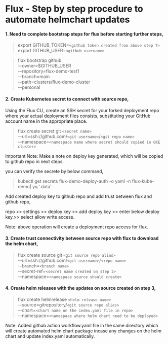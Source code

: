 # Flux - Step by step procedure to automate helmchart updates 

#### 1.	Need to complete bootstrap steps for flux before starting further steps,
 
> export GITHUB_TOKEN=`<github token created from above step 7>`
> export GITHUB_USER=`<github username>`
 
> flux bootstrap github \
  --owner=$GITHUB_USER \
  --repository=flux-demo-test1 \
  --branch=main \
  --path=clusters/flux-demo-cluster \
  --personal
 
#### 2.	Create Kubernetes secret to connect with source repo,
 
Using the Flux CLI, create an SSH secret for your forked deployment repo where your actual deployment files consists,
    substituting your GitHub account name in the appropriate place.
 
> flux create secret git `<secret name>` \
  --url=ssh://github.com/`<git username>`/`<git repo name>` \
  --namespace=`<namespace name where secret should copied in GKE cluster>`
 
Important Note: Make a note on deploy key generated, which will be copied to github repo in next steps.
 
you can verify the secrete by below command,
> kubectl get secrets flux-demo-deploy-auth -o yaml -n flux-kube-demo| yq '.data'
 
Add created deploy key to github repo and add trust between flux and github repo,
 
repo >> settings >> deploy key >> add deploy key >> enter below deploy key.>> select allow write access.
 
Note: above operation will create a deployment repo access for flux.
 
#### 3.	Create trust connectivity between source repo with flux to download the helm chart,
 
> flux create source git `<git source repo alias>` \
--url=ssh://github.com/`<git username>/<repo name>` \
--branch=`<branch name>` \
--secret-ref=`<secret name created on step 2>` \
--namespace=`<namespace source should create>`
 
#### 4.	Create helm releases with the updates on source created on step 3,
 
> flux create helmrelease `<helm release name>` \
  --source=gitrepository/`<git source repo alias>` \
  --chart=`<chart name on the index.yaml file in repo>` \
  --namespace=`<namespace where helm chart need to be deployed>`


Note: Added github action workflow.yaml file in the same directory which will create automated helm chart package incase any changes on the helm chart and update index.yaml automatically.